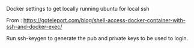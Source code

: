 Docker settings to get locally running ubuntu for local ssh

From : https://goteleport.com/blog/shell-access-docker-container-with-ssh-and-docker-exec/

Run ssh-keygen to generate the pub and private keys to be used to login.
